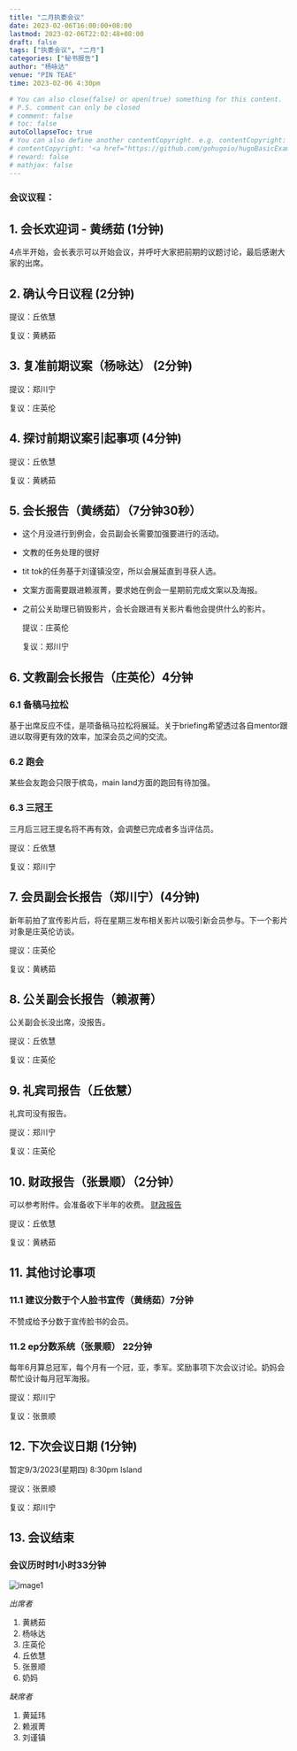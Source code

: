 ```yaml
---
title: "二月执委会议"
date: 2023-02-06T16:00:00+08:00
lastmod: 2023-02-06T22:02:48+08:00
draft: false
tags: ["执委会议", "二月"]
categories: ["秘书报告"]
author: "杨咏达"
venue: "PIN TEAE"
time: 2023-02-06 4:30pm

# You can also close(false) or open(true) something for this content.
# P.S. comment can only be closed
# comment: false
# toc: false
autoCollapseToc: true
# You can also define another contentCopyright. e.g. contentCopyright: "This is another copyright."
# contentCopyright: '<a href="https://github.com/gohugoio/hugoBasicExample" rel="noopener" target="_blank">See origin</a>'
# reward: false
# mathjax: false
---
```


### 会议议程：
## 1. 会长欢迎词 - 黄绣茹 (1分钟)
4点半开始，会长表示可以开始会议，并呼吁大家把前期的议题讨论，最后感谢大家的出席。



## 2. 确认今日议程 (2分钟)

  提议：丘依慧

  复议：黄綉茹
 
      
## 3. 复准前期议案（杨咏达） (2分钟)
  提议：郑川宁

  复议：庄英伦

## 4. 探讨前期议案引起事项 (4分钟)

  提议：丘依慧

  复议：黄綉茹

## 5. 会长报告（黄绣茹）（7分钟30秒）

- 这个月没进行到例会，会员副会长需要加强要进行的活动。
- 文教的任务处理的很好
- tit tok的任务基于刘谨镇没空，所以会展延直到寻获人选。
- 文案方面需要跟进赖淑菁，要求她在例会一星期前完成文案以及海报。
- 之前公关助理已销毁影片，会长会跟进有关影片看他会提供什么的影片。


  提议：庄英伦

  复议：郑川宁

## 6. 文教副会长报告（庄英伦）4分钟

### 6.1 备稿马拉松
基于出席反应不佳，是项备稿马拉松将展延。关于briefing希望透过各自mentor跟进以取得更有效的效率，加深会员之间的交流。

### 6.2 跑会
某些会友跑会只限于槟岛，main land方面的跑回有待加强。

### 6.3 三冠王
三月后三冠王提名将不再有效，会调整已完成者多当评估员。

  提议：丘依慧

  复议：郑川宁


## 7. 会员副会长报告（郑川宁）(4分钟)

新年前拍了宣传影片后，将在星期三发布相关影片以吸引新会员参与。下一个影片对象是庄英伦访谈。

  提议：庄英伦

  复议：黄綉茹

## 8. 公关副会长报告（赖淑菁）

公关副会长没出席，没报告。

  提议：丘依慧

  复议：庄英伦

## 9. 礼宾司报告（丘依慧）
礼宾司没有报告。


  提议：郑川宁

  复议：庄英伦

## 10. 财政报告（张景顺）（2分钟）
可以参考附件。会准备收下半年的收费。
[财政报告](/tmc/file/2023/2/YES_TMC_PnL_20230206.pdf)

  提议：丘依慧

  复议：黄綉茹

## 11. 其他讨论事项 

### 11.1 建议分数于个人脸书宣传（黄绣茹）7分钟
不赞成给予分数于宣传脸书的会员。

### 11.2 ep分数系统（张景顺） 22分钟
每年6月算总冠军，每个月有一个冠，亚，季军。奖励事项下次会议讨论。奶妈会帮忙设计每月冠军海报。



  提议：郑川宁

  复议：张景顺


## 12. 下次会议日期 (1分钟)
  暂定9/3/2023(星期四) 8:30pm Island




  提议：张景顺

  复议：郑川宁

## 13. 会议结束


 
### 会议历时时1小时33分钟


![image1](/tmc/file/2023/2/1.jpeg "image1")

*出席者*
1. 黄綉茹
2. 杨咏达 
3. 庄英伦
4. 丘依慧
5. 张景顺
6. 奶妈

*缺席者*
1. 黄延玮
2. 赖淑菁
3. 刘谨镇

